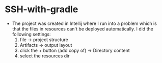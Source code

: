 # SSH-with-gradle
+ The project was created in Intellij where I run into a problem which is that the files in resources can't be deployed automatically. I did the following settings:
  1. file -> project structure
  2. Artifacts -> output layout
  3. click the + button (add copy of) -> Directory content
  4. select the resources dir
